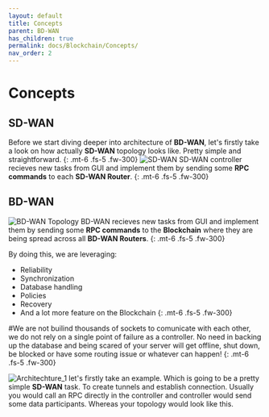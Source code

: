 ```yaml
---
layout: default
title: Concepts
parent: BD-WAN
has_children: true
permalink: docs/Blockchain/Concepts/
nav_order: 2
---
```

# Concepts

## SD-WAN
Before we start diving deeper into architecture of **BD-WAN**, let's firstly take a look on how actually **SD-WAN** topology looks like. Pretty simple and straightforward.
{: .mt-6 .fs-5 .fw-300}
![SD-WAN](https://user-images.githubusercontent.com/107935539/176615210-39840ed5-83db-4839-92f2-5231a69ae1dd.png)
SD-WAN controller recieves new tasks from GUI and implement them by sending some **RPC commands** to each **SD-WAN Router**.
{: .mt-6 .fs-5 .fw-300}
## BD-WAN
![BD-WAN Topology](https://user-images.githubusercontent.com/107935539/175981387-8c1acce2-c17c-436c-b83e-d53d0a4251f0.png)
BD-WAN recieves new tasks from GUI and implement them by sending some **RPC commands** to the **Blockchain** where they are being spread across all **BD-WAN Routers**.
{: .mt-6 .fs-5 .fw-300}

By doing this, we are leveraging:
- Reliability
- Synchronization
- Database handling
- Policies
- Recovery
- And a lot more feature on the Blockchain
{: .mt-6 .fs-5 .fw-300} 


#We are not builind thousands of sockets to comunicate with each other, we do not rely on a single point of failure as a controller. No need in backing up the database and being scared of your server will get offline, shut down, be blocked or have some routing issue or whatever can happen!
{: .mt-6 .fs-5 .fw-300}

![Architechture_1](https://user-images.githubusercontent.com/107935539/175971451-72a5fe8f-438e-4cf5-8071-c99ce779dd50.png)
let's firstly take an example. Which is going to be a pretty simple **SD-WAN** task. To create tunnels and establish connection. Usually you would call an RPC directly in the controller and controller would send some data participants. Whereas your topology would look like this.